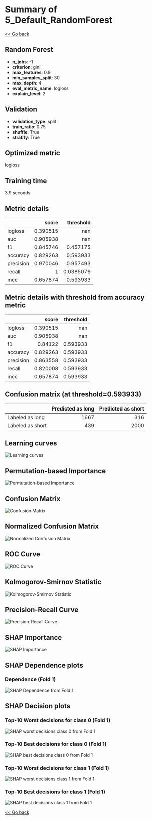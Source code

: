 # Summary of 5_Default_RandomForest

[<< Go back](../README.md)


## Random Forest
- **n_jobs**: -1
- **criterion**: gini
- **max_features**: 0.9
- **min_samples_split**: 30
- **max_depth**: 4
- **eval_metric_name**: logloss
- **explain_level**: 2

## Validation
 - **validation_type**: split
 - **train_ratio**: 0.75
 - **shuffle**: True
 - **stratify**: True

## Optimized metric
logloss

## Training time

3.9 seconds

## Metric details
|           |    score |   threshold |
|:----------|---------:|------------:|
| logloss   | 0.390515 | nan         |
| auc       | 0.905938 | nan         |
| f1        | 0.845746 |   0.457175  |
| accuracy  | 0.829263 |   0.593933  |
| precision | 0.970046 |   0.957493  |
| recall    | 1        |   0.0385076 |
| mcc       | 0.657874 |   0.593933  |


## Metric details with threshold from accuracy metric
|           |    score |   threshold |
|:----------|---------:|------------:|
| logloss   | 0.390515 |  nan        |
| auc       | 0.905938 |  nan        |
| f1        | 0.84122  |    0.593933 |
| accuracy  | 0.829263 |    0.593933 |
| precision | 0.863558 |    0.593933 |
| recall    | 0.820008 |    0.593933 |
| mcc       | 0.657874 |    0.593933 |


## Confusion matrix (at threshold=0.593933)
|                  |   Predicted as long |   Predicted as short |
|:-----------------|--------------------:|---------------------:|
| Labeled as long  |                1667 |                  316 |
| Labeled as short |                 439 |                 2000 |

## Learning curves
![Learning curves](learning_curves.png)

## Permutation-based Importance
![Permutation-based Importance](permutation_importance.png)
## Confusion Matrix

![Confusion Matrix](confusion_matrix.png)


## Normalized Confusion Matrix

![Normalized Confusion Matrix](confusion_matrix_normalized.png)


## ROC Curve

![ROC Curve](roc_curve.png)


## Kolmogorov-Smirnov Statistic

![Kolmogorov-Smirnov Statistic](ks_statistic.png)


## Precision-Recall Curve

![Precision-Recall Curve](precision_recall_curve.png)



## SHAP Importance
![SHAP Importance](shap_importance.png)

## SHAP Dependence plots

### Dependence (Fold 1)
![SHAP Dependence from Fold 1](learner_fold_0_shap_dependence.png)

## SHAP Decision plots

### Top-10 Worst decisions for class 0 (Fold 1)
![SHAP worst decisions class 0 from Fold 1](learner_fold_0_shap_class_0_worst_decisions.png)
### Top-10 Best decisions for class 0 (Fold 1)
![SHAP best decisions class 0 from Fold 1](learner_fold_0_shap_class_0_best_decisions.png)
### Top-10 Worst decisions for class 1 (Fold 1)
![SHAP worst decisions class 1 from Fold 1](learner_fold_0_shap_class_1_worst_decisions.png)
### Top-10 Best decisions for class 1 (Fold 1)
![SHAP best decisions class 1 from Fold 1](learner_fold_0_shap_class_1_best_decisions.png)

[<< Go back](../README.md)

